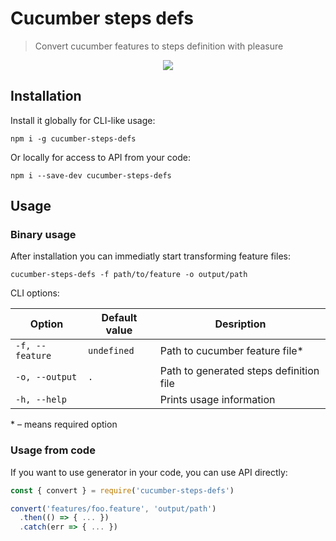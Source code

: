 # Cucumber steps defs

> Convert cucumber features to steps definition with pleasure

<p align="center">
  <a href="https://github.com/lamartire/cucumber-steps-defs" target="_blank">
    <img src="https://github.com/lamartire/cucumber-steps-defs/blob/master/public/demo.png?raw=true" />
  </a>
</p>

## Installation

Install it globally for CLI-like usage:

```shell
npm i -g cucumber-steps-defs
```

Or locally for access to API from your code:

```shell
npm i --save-dev cucumber-steps-defs
```

## Usage

### Binary usage

After installation you can immediatly start transforming feature files:

```shell
cucumber-steps-defs -f path/to/feature -o output/path
```

CLI options:

| Option          | Default value | Desription                              |
| --------------- | ------------- | --------------------------------------- |
| `-f, --feature` | `undefined`   | Path to cucumber feature file\*         |
| `-o, --output`  | `.`           | Path to generated steps definition file |
| `-h, --help`    |               | Prints usage information                |

\* – means required option

### Usage from code

If you want to use generator in your code, you can use API directly:

```js
const { convert } = require('cucumber-steps-defs')

convert('features/foo.feature', 'output/path')
  .then(() => { ... })
  .catch(err => { ... })
```
